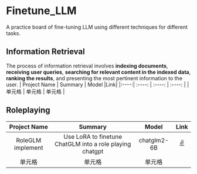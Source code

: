 # Finetune_LLM
A practice board of fine-tuning LLM using different techniques for different tasks.

## Information Retrieval
The process of information retrieval involves **indexing documents**, **receiving user queries**, **searching for relevant content in the indexed data**, **ranking the results**, and presenting the most pertinent information to the user.
| Project Name | Summary | Model |Link|
|:----:| :----: | :----: | :----: |
| 单元格 | 单元格 | 单元格 |

## Roleplaying
| Project Name | Summary | Model | Link|
|:----:| :----: | :----: | :----: |
| RoleGLM implement | Use LoRA to finetune ChatGLM into a role playing chatgpt |chatglm2-6B| [:v:](Finetune_LLM/RoleLLM_implement) |
| 单元格 | 单元格 | 单元格 |


